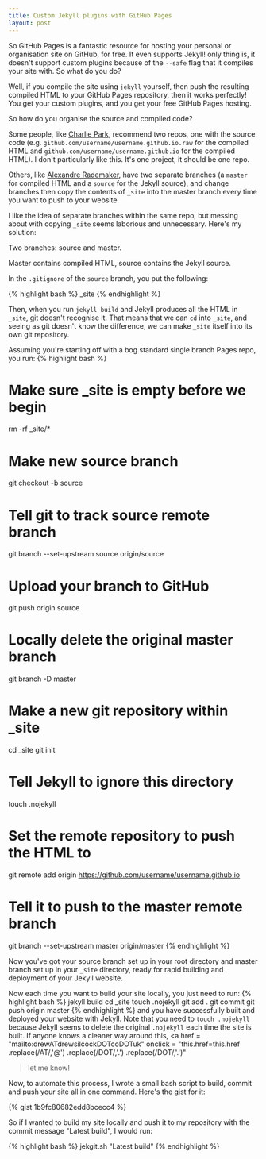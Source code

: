 ```yaml
---
title: Custom Jekyll plugins with GitHub Pages
layout: post
---
```


So GitHub Pages is a fantastic resource for hosting your personal or organisation site on GitHub, for free. It even supports Jekyll! only thing is, it doesn't support custom plugins because of the `--safe` flag that it compiles your site with. So what do you do?

Well, if you compile the site using `jekyll` yourself, then push the resulting compiled HTML to your GitHub Pages repository, then it works perfectly! You get your custom plugins, and you get your free GitHub Pages hosting.

So how do you organise the source and compiled code?

Some people, like [Charlie Park](http://charliepark.org/jekyll-with-plugins/), recommend two repos, one with the source code (e.g. `github.com/username/username.github.io.raw` for the compiled HTML and `github.com/username/username.github.io` for the compiled HTML). I don't particularly like this. It's one project, it should be one repo.

Others, like [Alexandre Rademaker](http://arademaker.github.io/blog/2011/12/01/github-pages-jekyll-plugins.html), have two separate branches (a `master` for compiled HTML and a `source` for the Jekyll source), and change branches then copy the contents of `_site` into the master branch every time you want to push to your website.

I like the idea of separate branches within the same repo, but messing about with copying `_site` seems laborious and unnecessary. Here's my solution:

Two branches: source and master.

Master contains compiled HTML, source contains the Jekyll source.

In the `.gitignore` of the `source` branch, you put the following:

{% highlight bash %}
\_site
{% endhighlight %}

Then, when you run `jekyll build` and Jekyll produces all the HTML in `_site`, git doesn't recognise it. That means that we can `cd` into `_site`, and seeing as git doesn't know the difference, we can make `_site` itself into its own git repository.

Assuming you're starting off with a bog standard single branch Pages repo, you run:
{% highlight bash %}
# Make sure \_site is empty before we begin
rm -rf \_site/\*

# Make new source branch
git checkout -b source

# Tell git to track source remote branch
git branch --set-upstream source origin/source

# Upload your branch to GitHub
git push origin source

# Locally delete the original master branch
git branch -D master

# Make a new git repository within \_site
cd \_site
git init

# Tell Jekyll to ignore this directory
touch .nojekyll

# Set the remote repository to push the HTML to
git remote add origin https://github.com/username/username.github.io

# Tell it to push to the master remote branch
git branch --set-upstream master origin/master
{% endhighlight %}

Now you've got your source branch set up in your root directory and master branch set up in your `_site` directory, ready for rapid building and deployment of your Jekyll website.

Now each time you want to build your site locally, you just need to run:
{% highlight bash %}
jekyll build
cd \_site
touch .nojekyll
git add .
git commit
git push origin master
{% endhighlight %}
and you have successfully built and deployed your website with Jekyll. Note that you need to `touch .nojekyll` because Jekyll seems to delete the original `.nojekyll` each time the site is built. If anyone knows a cleaner way around this, <a href = "mailto:drewATdrewsilcockDOTcoDOTuk" 
   onclick = "this.href=this.href
              .replace(/AT/,'&#64;')
              .replace(/DOT/,'&#46;')
              .replace(/DOT/,'&#46;')"
>let me know!</a>

Now, to automate this process, I wrote a small bash script to build, commit and push your site all in one command. Here's the gist for it:

{% gist 1b9fc80682edd8bcecc4 %}

So if I wanted to build my site locally and push it to my repository with the commit message "Latest build", I would run:

{% highlight bash %}
jekgit.sh "Latest build"
{% endhighlight %}
